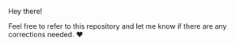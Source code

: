 Hey there!

Feel free to refer to this repository and let me know if there are any corrections needed. ❤️
